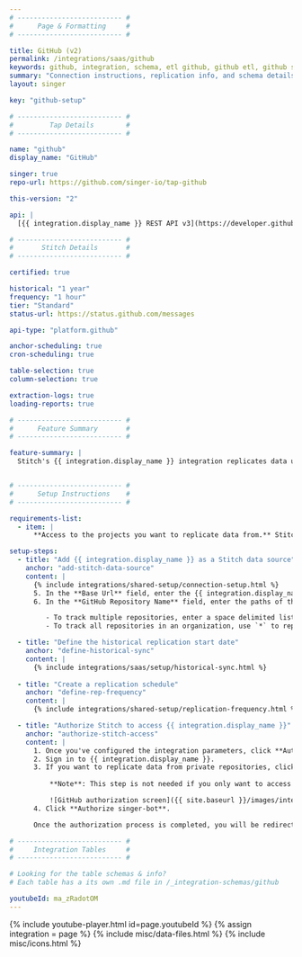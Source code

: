 ```yaml
---
# -------------------------- #
#      Page & Formatting     #
# -------------------------- #

title: GitHub (v2)
permalink: /integrations/saas/github
keywords: github, integration, schema, etl github, github etl, github schema
summary: "Connection instructions, replication info, and schema details for Stitch's GitHub integration."
layout: singer

key: "github-setup"

# -------------------------- #
#         Tap Details        #
# -------------------------- #

name: "github"
display_name: "GitHub"

singer: true
repo-url: https://github.com/singer-io/tap-github

this-version: "2"

api: |
  [{{ integration.display_name }} REST API v3](https://developer.github.com/v3/){:target="new"}

# -------------------------- #
#       Stitch Details       #
# -------------------------- #

certified: true

historical: "1 year"
frequency: "1 hour"
tier: "Standard"
status-url: https://status.github.com/messages

api-type: "platform.github"

anchor-scheduling: true
cron-scheduling: true

table-selection: true
column-selection: true

extraction-logs: true
loading-reports: true

# -------------------------- #
#      Feature Summary       #
# -------------------------- #

feature-summary: |
  Stitch's {{ integration.display_name }} integration replicates data using the {{ integration.api | flatify | strip }}. Refer to the [Schema](#schema) section for a list of objects available for replication.


# -------------------------- #
#      Setup Instructions    #
# -------------------------- #

requirements-list:
  - item: |
      **Access to the projects you want to replicate data from.** Stitch will only be able to access the same projects as the user who authorizes the connection in Stitch.

setup-steps:
  - title: "Add {{ integration.display_name }} as a Stitch data source"
    anchor: "add-stitch-data-source"
    content: |
      {% include integrations/shared-setup/connection-setup.html %}
      5. In the **Base Url** field, enter the {{ integration.display_name }} URL to use. This is required only if you are using a custom base URL, such as `https://git.your-company.example.com`. The default value is `https://api.github.com`.
      6. In the **GitHub Repository Name** field, enter the paths of the repositories you want to track. The path is relative to the base URL. For example: The path for the Stitch Docs repository is `stitchdata/docs`.

         - To track multiple repositories, enter a space delimited list of the repository paths. For example: `stitchdata/docs stitchdata/docs-about-docs`
         - To track all repositories in an organization, use `*` to replace the repository name in the path. For example: `singer-io/*`

  - title: "Define the historical replication start date"
    anchor: "define-historical-sync"
    content: |
      {% include integrations/saas/setup/historical-sync.html %}
  
  - title: "Create a replication schedule"
    anchor: "define-rep-frequency"
    content: |
      {% include integrations/shared-setup/replication-frequency.html %}

  - title: "Authorize Stitch to access {{ integration.display_name }}"
    anchor: "authorize-stitch-access"
    content: |
      1. Once you've configured the integration parameters, click **Authorize**. You will be prompted to grant Stitch access to your {{ integration.display_name }} account.
      2. Sign in to {{ integration.display_name }}.
      3. If you want to replicate data from private repositories, click **Request** next to the name of the relevant {{ integration.display_name }} organization, then click **Request approval from owners**. The owners of the repository will then receive an email prompting them to approve or deny the request.
      
          **Note**: This step is not needed if you only want to access public repositories. Any public repository, even within your work organization, should be available without approval from the owners.

          ![GitHub authorization screen]({{ site.baseurl }}/images/integrations/github-oauth.png)
      4. Click **Authorize singer-bot**.

      Once the authorization process is completed, you will be redirected to Stitch. You will be able to start replicating data from public repositories. The extraction from private repositories will fail until the owner has approved the access request.

# -------------------------- #
#     Integration Tables     #
# -------------------------- #

# Looking for the table schemas & info?
# Each table has a its own .md file in /_integration-schemas/github

youtubeId: ma_zRadotOM
---
```

{% include youtube-player.html id=page.youtubeId %}
{% assign integration = page %}
{% include misc/data-files.html %}
{% include misc/icons.html %}